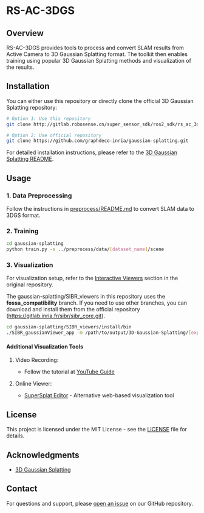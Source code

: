 # RS-AC-3DGS

## Overview

RS-AC-3DGS provides tools to process and convert SLAM results from Active Camera to 3D Gaussian Splatting format. The toolkit then enables training using popular 3D Gaussian Splatting methods and visualization of the results.


## Installation

You can either use this repository or directly clone the official 3D Gaussian Splatting repository:
```bash
# Option 1: Use this repository
git clone http://gitlab.robosense.cn/super_sensor_sdk/ros2_sdk/rs_ac_3dgs.git

# Option 2: Use official repository
git clone https://github.com/graphdeco-inria/gaussian-splatting.git
```

For detailed installation instructions, please refer to the [3D Gaussian Splatting README](https://github.com/graphdeco-inria/gaussian-splatting#readme).


## Usage

### 1. Data Preprocessing

Follow the instructions in [preprocess/README.md](preprocess/README.md) to convert SLAM data to 3DGS format.

### 2. Training

```bash
cd gaussian-splatting
python train.py -s ../preprocess/data/[dataset_name]/scene
```

### 3. Visualization

For visualization setup, refer to the [Interactive Viewers](https://github.com/graphdeco-inria/gaussian-splatting#interactive-viewers) section in the original repository.

The gaussian-splatting/SIBR_viewers in this repository uses the **fossa_compatibility** branch. If you need to use other branches, you can download and install them from the official repository (https://gitlab.inria.fr/sibr/sibr_core.git).

```bash
cd gaussian-splatting/SIBR_viewers/install/bin
./SIBR_gaussianViewer_app -m /path/to/output/3D-Gaussian-Splatting/[exp_name] --rendering-size 1920 1080
```

#### Additional Visualization Tools

1. Video Recording:
   - Follow the tutorial at [YouTube Guide](https://www.youtube.com/watch?v=xxQr61ifoqM)

2. Online Viewer:
   - [SuperSplat Editor](https://playcanvas.com/supersplat/editor/) - Alternative web-based visualization tool

## License

This project is licensed under the MIT License - see the [LICENSE](LICENSE) file for details.

## Acknowledgments

- [3D Gaussian Splatting](https://github.com/graphdeco-inria/gaussian-splatting)

## Contact

For questions and support, please [open an issue](http://gitlab.robosense.cn/super_sensor_sdk/ros2_sdk/rs_ac_3dgs/issues) on our GitHub repository.



